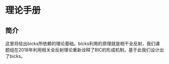 # 理论手册

## 简介

这里将给出bicks所依赖的理论基础。bicks利用的原理就是相干全反射，我们课题组在2018年利用相关全反射理论重新诠释了BIC的形成机制，基于此我们设计出了bicks。